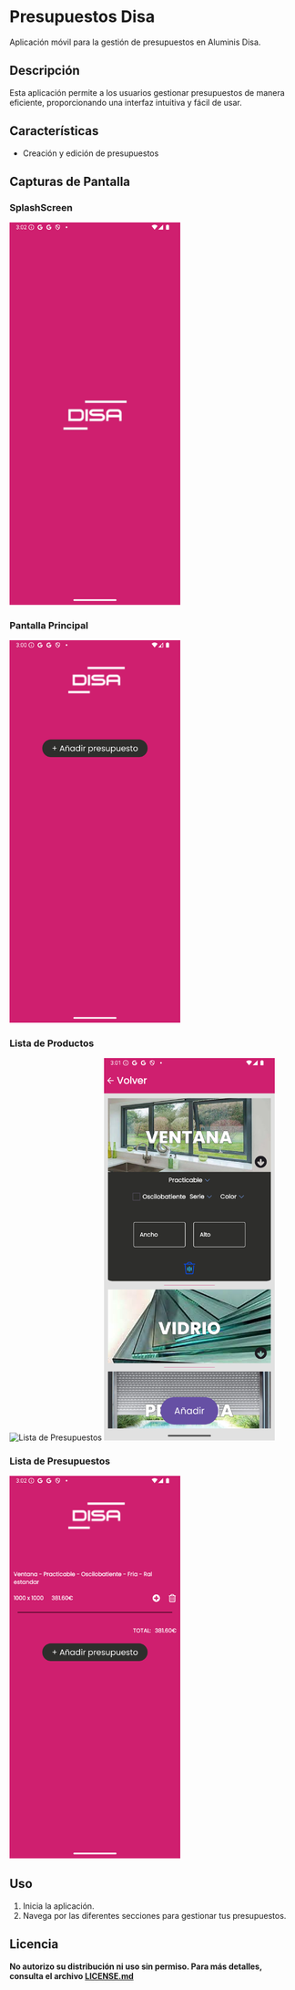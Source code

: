 # Presupuestos Disa

Aplicación móvil para la gestión de presupuestos en Aluminis Disa.

## Descripción

Esta aplicación permite a los usuarios gestionar presupuestos de manera eficiente, proporcionando una interfaz intuitiva y fácil de usar.

## Características

- Creación y edición de presupuestos

## Capturas de Pantalla

### SplashScreen
<img src="imagenesREADME/SplashScreen.png" alt="Pantalla de Inicio" width="300"/>

### Pantalla Principal
<img src="imagenesREADME/pantallaPrincipal.png" alt="Crear Presupuesto" width="300"/>

### Lista de Productos
<img src="imagenesREADME/Pantalla-lista-productos.png" alt="Lista de Presupuestos" width="300"/>
<img src="imagenesREADME/Pantalla-lista-productos-selectores.png" alt="Lista de Presupuestos" width="300"/>

### Lista de Presupuestos
<img src="imagenesREADME/pantallaPrincipal-con-presupuesto.png" alt="Lista de Presupuestos" width="300"/>

## Uso

1. Inicia la aplicación.
2. Navega por las diferentes secciones para gestionar tus presupuestos.

## Licencia

**No autorizo su distribución ni uso sin permiso. Para más detalles, consulta el archivo [LICENSE.md](./LICENSE.md)**